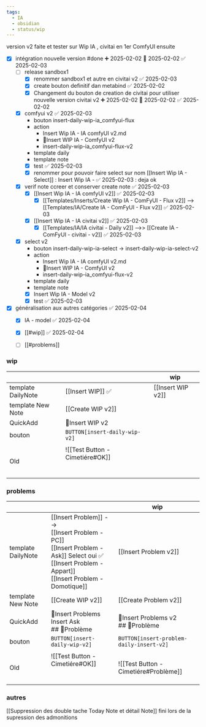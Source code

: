 ```yaml
---
tags:
  - IA
  - obsidian
  - status/wip
---
```




version v2 faite et tester sur Wip IA , civitai en 1er ComfyUI ensuite 

- [x] intégration nouvelle version #done ➕ 2025-02-02 🛫 2025-02-02 ✅ 2025-02-03
	- [ ] release sandbox1
		- [x] renommer sandbox1 et autre en civitai v2 ✅ 2025-02-03
		- [x] create bouton definitif dan metabind ✅ 2025-02-02
		- [x] Changement du bouton de creation de civitai pour utiliser nouvelle version civitai v2 ➕ 2025-02-02 🛫 2025-02-02 ✅ 2025-02-02
	- [x] comfyui v2 ✅ 2025-02-03
		- bouton insert-daily-wip-ia_comfyui-flux
		- action 
			- Insert Wip IA - IA comfyUI v2.md
			- 🚧Insert WIP IA - ComfyUI v2
			- insert-daily-wip-ia_comfyui-flux-v2
		- template daily
		- template note
		- [x] test ✅ 2025-02-03
		- [x] renommer pour pouvoir faire select sur nom  [[Insert Wip IA - Select]] : Insert Wip IA - ✅ 2025-02-03 : deja ok 
	- [x] verif note ccreer et conserver create note ✅ 2025-02-03
		- [x] [[Insert Wip IA - IA comfyUI v2]] ✅ 2025-02-03
			- [x] [[Templates/Inserts/Create Wip IA - ComFyUI - Flux v2]] --> [[Templates/IA/Create IA - ComFyUI - Flux v2]] ✅ 2025-02-03
		- [x] [[Insert Wip IA - IA civitai v2]] ✅ 2025-02-03
			- [x] [[Templates/IA/IA civitai - Daily v2]] -->> [[Create IA - ComFyUI - civitai - v2]] ✅ 2025-02-03
	- [x] select v2 
		- bouton insert-daily-wip-ia-select -> insert-daily-wip-ia-select-v2
		- action 
			- Insert Wip IA - IA comfyUI v2.md
			- 🚧Insert WIP IA - ComfyUI v2
			- insert-daily-wip-ia_comfyui-flux-v2
		- template daily
		- template note
		- [x] Insert Wip IA - Model v2
		- [x] test ✅ 2025-02-03
- [x] généralisation aux autres catégories ✅ 2025-02-04
	- [x] IA - model ✅ 2025-02-04
	- [x] [[#wip]] ✅ 2025-02-04
	- [ ] [[#problems]]


### wip

|                    |                                 | wip               |
| :----------------- | :------------------------------ | ----------------- |
| template DailyNote | [[Insert WIP]]  ✅               | [[Insert WIP v2]] |
| template New Note  | [[Create WIP v2]]               |                   |
| QuickAdd           | 🚧Insert WIP v2                 |                   |
| bouton             | `BUTTON[insert-daily-wip-v2]`   |                   |
|                    |                                 |                   |
| Old                | ![[Test Button - Cimetiére#OK]]<br><br><br> |                   |
### problems

|                    |                                                                                                                                                                     | wip                                      |
| :----------------- | :------------------------------------------------------------------------------------------------------------------------------------------------------------------ | ---------------------------------------- |
| template DailyNote | [[Insert Problem]]  --> <br>[[Insert Problem - PC]]<br>[[Insert Problem - Ask]]  Select oui  ✅<br>[[Insert Problem - Appart]]<br>[[Insert Problem - Domotique]]<br> | [[Insert Problem v2]]                    |
| template New Note  | [[Create WIP v2]]                                                                                                                                                   | [[Create Problem v2]]                    |
| QuickAdd           | 🚨Insert Problems Insert Ask<br>## 🚨Problème                                                                                                                       | 🚨Insert Problems v2<br>## 🚨Problème    |
| bouton             | `BUTTON[insert-daily-wip-v2]`                                                                                                                                       | `BUTTON[insert-problem-daily-insert-v2]` |
|                    |                                                                                                                                                                     |                                          |
| Old                | ![[Test Button - Cimetiére#OK]]<br><br><br>                                                                                                                         | ![[Test Button - Cimetiére#Problème]]    |
### autres
[[Suppression des double tache Today Note et détail Note]] fini lors de la supression des admonitions

